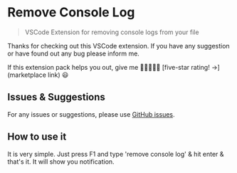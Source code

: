 # Remove Console Log

> VSCode Extension for removing console logs from your file

Thanks for checking out this VSCode extension. If you have any suggestion or have found out any bug please inform me.

If this extension pack helps you out, give me 🌟🌟🌟🌟🌟 [five-star rating! →](marketplace link) 😃

## Issues & Suggestions

For any issues or suggestions, please use [GitHub issues](https://github.com/c0der-himel/remove-console-log/issues).

## How to use it

It is very simple. Just press F1 and type 'remove console log' & hit enter & that's it. It will show you notification.
